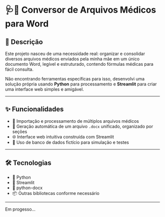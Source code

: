 # 🩺📄 Conversor de Arquivos Médicos para Word

## 🚀 Descrição

Este projeto nasceu de uma necessidade real: organizar e consolidar diversos arquivos médicos enviados pela minha mãe em um único documento Word, legível e estruturado, contendo fórmulas médicas para fácil consulta.

Não encontrando ferramentas específicas para isso, desenvolvi uma solução própria usando **Python** para processamento e **Streamlit** para criar uma interface web simples e amigável.

---

## ✨ Funcionalidades

- 📂 Importação e processamento de múltiplos arquivos médicos  
- 📑 Geração automática de um arquivo `.docx` unificado, organizado por seções  
- 🌐 Interface web intuitiva construída com Streamlit  
- 🧪 Uso de banco de dados fictício para simulação e testes

---

## 🛠️ Tecnologias

- 🐍 Python  
- 🌊 Streamlit  
- 📃 python-docx  
- 📦 Outras bibliotecas conforme necessário

---

Em progesso...
